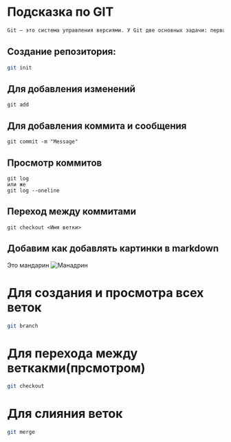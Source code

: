 # Подсказка по GIT
```sh
Git — это система управления версиями. У Git две основных задачи: первая — хранить информацию о всех изменениях в вашем коде, начиная с самой первой строчки, а вторая — обеспечение удобства командной работы над кодом.
```
## Создание репозитория:
```sh
git init
```
## Для добавления изменений
```
git add
```
## Для добавления коммита и сообщения
```
git commit -m "Message"
```
## Просмотр коммитов
```
git log
или же
git log --oneline
```
## Переход между коммитами
```
git checkout <Имя ветки>
```
## Добавим как добавлять картинки в markdown
Это мандарин
![Манадрин](mandarin.jpg)

# Для создания и просмотра всех веток 
```sh
git branch 
```
# Для перехода между веткакми(прсмотром)
```sh
git checkout
```
# Для слияния веток 
```sh
git merge
```
